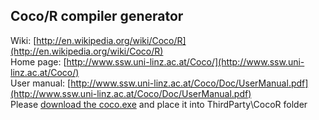 ## Coco/R compiler generator

Wiki: [http://en.wikipedia.org/wiki/Coco/R](http://en.wikipedia.org/wiki/Coco/R)<br />
Home page: [http://www.ssw.uni-linz.ac.at/Coco/](http://www.ssw.uni-linz.ac.at/Coco/)<br />
User manual: [http://www.ssw.uni-linz.ac.at/Coco/Doc/UserManual.pdf](http://www.ssw.uni-linz.ac.at/Coco/Doc/UserManual.pdf)<br />
Please [download the coco.exe](http://www.ssw.uni-linz.ac.at/Coco/CS/Coco.exe) and place it into ThirdParty\CocoR folder
